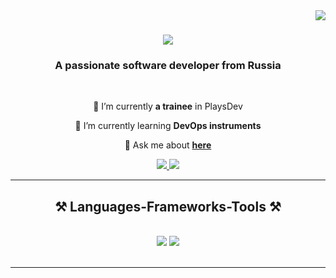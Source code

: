 <img align="right" src="https://visitor-badge.laobi.icu/badge?page_id=bearfromsiberia.bearfromsiberia" />

<h1 align="center">
    <img src="https://readme-typing-svg.herokuapp.com/?font=Righteous&size=35&center=true&vCenter=true&width=500&height=70&duration=4000&lines=Hi+There!+👋;+I'm+Ilya+Lomtev!;" />
</h1>

<h3 align="center">A passionate software developer from Russia</h3>

<br/>

<div align="center">
 
 🔭 I’m currently **a trainee** in PlaysDev
 
 🌱 I’m currently learning **DevOps instruments**

💬 Ask me about **[here](https://github.com/salesp07/salesp07/issues)**

 </div>

 <div align="center"> 
  <a href="mailto:lomteb38@gmail.com">
    <img src="https://img.shields.io/badge/Gmail-333333?style=for-the-badge&logo=gmail&logoColor=red" />
  </a>
  <a href="https://www.linkedin.com/in/ilya-lomtev-977400333/" target="_blank">
    <img src="https://img.shields.io/badge/LinkedIn-0077B5?style=for-the-badge&logo=linkedin&logoColor=white" target="_blank" />
  </a>
</div>

<hr/>
 
<h2 align="center">⚒️ Languages-Frameworks-Tools ⚒️</h2>
<br/>
<div align="center">
        <img src="https://skillicons.dev/icons?i=python,nginx,postman,terraform,postgres,mysql,css,html" />
    <img src="https://skillicons.dev/icons?i=docker,go,java,spring,linux,windows,github,vscode,ansible,git,bash" /><br>
</div>

<br/>
<hr/>

<!--
**bearfromsiberia/bearfromsiberia** is a ✨ _special_ ✨ repository because its `README.md` (this file) appears on your GitHub profile.

Here are some ideas to get you started:

- 🔭 I’m currently working on ...
- 🌱 I’m currently learning ...
- 👯 I’m looking to collaborate on ...
- 🤔 I’m looking for help with ...
- 💬 Ask me about ...
- 📫 How to reach me: ...
- 😄 Pronouns: ...
- ⚡ Fun fact: ...
-->
